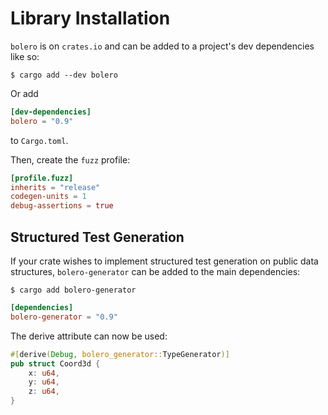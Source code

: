 # Library Installation

`bolero` is on `crates.io` and can be added to a project's dev dependencies like so:

```shell
$ cargo add --dev bolero
```

Or add
```toml
[dev-dependencies]
bolero = "0.9"
```
to `Cargo.toml`.

Then, create the `fuzz` profile:
```toml
[profile.fuzz]
inherits = "release"
codegen-units = 1
debug-assertions = true
```

## Structured Test Generation

If your crate wishes to implement structured test generation on public data structures, `bolero-generator` can be added to the main dependencies:
```shell
$ cargo add bolero-generator
```

```toml
[dependencies]
bolero-generator = "0.9"
```

The derive attribute can now be used:

```rust
#[derive(Debug, bolero_generator::TypeGenerator)]
pub struct Coord3d {
    x: u64,
    y: u64,
    z: u64,
}
```

